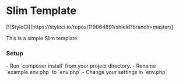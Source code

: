 <h1>Slim Template</h1>
[![StyleCI](https://styleci.io/repos/119064891/shield?branch=master)]

This is a simple Slim template. <br/>
<h3>Setup</h3>
- Run `composer install` from your project directory.
- Rename `example.env.php` to `env.php`
- Change your settings in `env.php`
